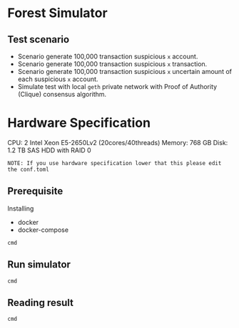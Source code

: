 # Forest Simulator

## Test scenario
- Scenario generate 100,000 transaction suspicious `x` account.
- Scenario generate 100,000 transaction suspicious `x` transaction.
- Scenario generate 100,000 transaction suspicious `x` uncertain amount of each suspicious `x` account.
- Simulate test with local `geth` private network with Proof of Authority (Clique) consensus algorithm.

# Hardware Specification

CPU: 2 Intel Xeon E5-2650Lv2 (20cores/40threads) 
Memory:  768 GB
Disk: 1.2 TB SAS HDD with RAID 0

`NOTE: If you use hardware specification lower that this please edit the conf.toml`

## Prerequisite
Installing

- docker
- docker-compose

```
cmd
```

## Run simulator

```
cmd
```

## Reading result

```
cmd
```